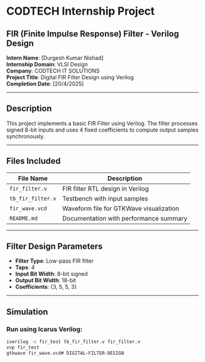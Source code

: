 # CODTECH Internship Project  
## FIR (Finite Impulse Response) Filter - Verilog Design

**Intern Name**: [Durgesh Kumar Nishad]  
**Internship Domain**: VLSI Design  
**Company**: CODTECH IT SOLUTIONS  
**Project Title**: Digital FIR Filter Design using Verilog  
**Completion Date**: [20/4/2025]  

---

## Description

This project implements a basic FIR Filter using Verilog. The filter processes signed 8-bit inputs and uses 4 fixed coefficients to compute output samples synchronously.

---

## Files Included

| File Name         | Description                                |
|------------------|--------------------------------------------|
| `fir_filter.v`    | FIR filter RTL design in Verilog           |
| `tb_fir_filter.v` | Testbench with input samples               |
| `fir_wave.vcd`    | Waveform file for GTKWave visualization    |
| `README.md`       | Documentation with performance summary     |

---

## Filter Design Parameters

- **Filter Type**: Low-pass FIR filter  
- **Taps**: 4  
- **Input Bit Width**: 8-bit signed  
- **Output Bit Width**: 18-bit  
- **Coefficients**: {3, 5, 5, 3}  

---

## Simulation

### Run using Icarus Verilog:
```bash
iverilog -o fir_test tb_fir_filter.v fir_filter.v
vvp fir_test
gtkwave fir_wave.vcd# DIGITAL-FILTER-DESIGN
